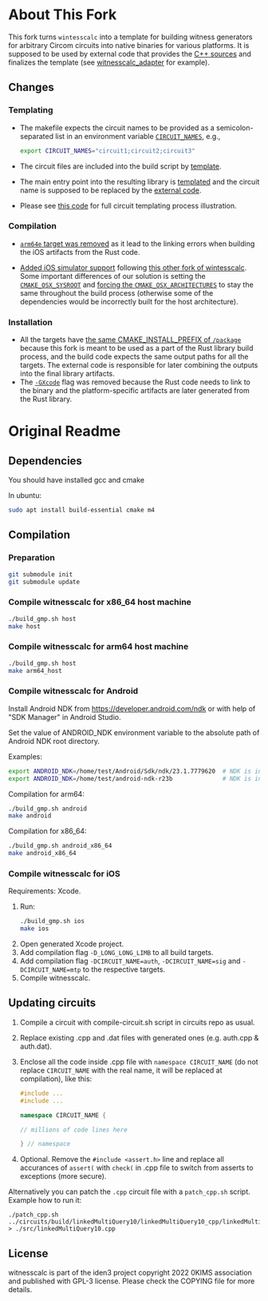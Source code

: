 # About This Fork

This fork turns `wintesscalc` into a template for building witness generators for arbitrary Circom circuits into native binaries for various platforms. It is supposed to be used by external code that provides the [C++ sources](https://docs.circom.io/getting-started/computing-the-witness/#computing-the-witness-with-c) and finalizes the template (see [witnesscalc_adapter](https://github.com/alxkzmn/witnesscalc_adapter/tree/main) for example).

## Changes

### Templating

- The makefile expects the circuit names to be provided as a semicolon-separated list in an environment variable [`CIRCUIT_NAMES`](https://github.com/0xPolygonID/witnesscalc/compare/main...alxkzmn:witnesscalc:main#diff-1e7de1ae2d059d21e1dd75d5812d5a34b0222cef273b7c3a2af62eb747f9d20aR7), e.g.,

  ```sh
  export CIRCUIT_NAMES="circuit1;circuit2;circuit3"
  ```

- The circuit files are included into the build script by [template](https://github.com/0xPolygonID/witnesscalc/compare/main...alxkzmn:witnesscalc:main#diff-148715d6ea0c0ea0a346af3f6bd610d010d490eca35ac6a9b408748f7ca9e3f4R68-R91).

- The main entry point into the resulting library is [templated](https://github.com/0xPolygonID/witnesscalc/compare/main...alxkzmn:witnesscalc:main#diff-8a954268d3f6fa2d327cdabe4d886538703df67c25ec7d9fe05462a042610e57) and the circuit name is supposed to be replaced by the [external code](https://github.com/alxkzmn/witnesscalc_adapter/blob/main/witnesscalc_adapter/src/lib.rs#L173-L194).

- Please see [this code](https://github.com/alxkzmn/witnesscalc_adapter/blob/main/witnesscalc_adapter/src/lib.rs#L156-L195) for full circuit templating process illustration.

### Compilation

- [`arm64e` target was removed](https://github.com/0xPolygonID/witnesscalc/compare/main...alxkzmn:witnesscalc:main#diff-64bbdb0755df515200264726477ed4756d2ae234d63781b61403d805239cf893L225-L259) as it lead to the linking errors when building the iOS artifacts from the Rust code.

- [Added iOS simulator support](https://github.com/0xPolygonID/witnesscalc/compare/main...alxkzmn:witnesscalc:main#diff-8a20b3ecd12c0610eb193f9551df0e259f1cb04be83b6cdb4e45798cb0f3155cR36-R61) following [this other fork of wintesscalc](https://github.com/0xPolygonID/witnesscalc/compare/main...ulag:witnesscalc:main). Some important differences of our solution is setting the [`CMAKE_OSX_SYSROOT`](https://github.com/0xPolygonID/witnesscalc/compare/main...alxkzmn:witnesscalc:main#diff-8a20b3ecd12c0610eb193f9551df0e259f1cb04be83b6cdb4e45798cb0f3155cR39) and [forcing the `CMAKE_OSX_ARCHITECTURES`](https://github.com/0xPolygonID/witnesscalc/compare/main...alxkzmn:witnesscalc:main#diff-8a20b3ecd12c0610eb193f9551df0e259f1cb04be83b6cdb4e45798cb0f3155cR41) to stay the same throughout the build process (otherwise some of the dependencies would be incorrectly built for the host architecture).

### Installation

- All the targets have [the same CMAKE_INSTALL_PREFIX of `/package`](https://github.com/0xPolygonID/witnesscalc/compare/main...alxkzmn:witnesscalc:main#diff-76ed074a9305c04054cdebb9e9aad2d818052b07091de1f20cad0bbac34ffb52R16) because this fork is meant to be used as a part of the Rust library build process, and the build code expects the same output paths for all the targets. The external code is responsible for later combining the outputs into the final library artifacts.
- The [`-GXcode`](https://github.com/0xPolygonID/witnesscalc/compare/main...alxkzmn:witnesscalc:main#diff-76ed074a9305c04054cdebb9e9aad2d818052b07091de1f20cad0bbac34ffb52L26) flag was removed because the Rust code needs to link to the binary and the platform-specific artifacts are later generated from the Rust library.

# Original Readme

## Dependencies

You should have installed gcc and cmake

In ubuntu:

```sh
sudo apt install build-essential cmake m4
```

## Compilation

### Preparation

```sh
git submodule init
git submodule update
```

### Compile witnesscalc for x86_64 host machine

```sh
./build_gmp.sh host
make host
```

### Compile witnesscalc for arm64 host machine

```sh
./build_gmp.sh host
make arm64_host
```

### Compile witnesscalc for Android

Install Android NDK from https://developer.android.com/ndk or with help of "SDK Manager" in Android Studio.

Set the value of ANDROID_NDK environment variable to the absolute path of Android NDK root directory.

Examples:

```sh
export ANDROID_NDK=/home/test/Android/Sdk/ndk/23.1.7779620  # NDK is installed by "SDK Manager" in Android Studio.
export ANDROID_NDK=/home/test/android-ndk-r23b              # NDK is installed as a stand-alone package.
```

Compilation for arm64:

```sh
./build_gmp.sh android
make android
```

Compilation for x86_64:

```sh
./build_gmp.sh android_x86_64
make android_x86_64
```

### Compile witnesscalc for iOS

Requirements: Xcode.

1. Run:
   ```sh
   ./build_gmp.sh ios
   make ios
   ```
2. Open generated Xcode project.
3. Add compilation flag `-D_LONG_LONG_LIMB` to all build targets.
4. Add compilation flag `-DCIRCUIT_NAME=auth`, `-DCIRCUIT_NAME=sig` and `-DCIRCUIT_NAME=mtp` to the respective targets.
5. Compile witnesscalc.

## Updating circuits

1. Compile a circuit with compile-circuit.sh script in circuits repo as usual.
2. Replace existing <circuitname>.cpp and <circuitname>.dat files with generated ones (e.g. auth.cpp & auth.dat).
3. Enclose all the code inside <circuitname>.cpp file with `namespace CIRCUIT_NAME` (do not replace `CIRCUIT_NAME` with the real name, it will be replaced at compilation), like this:

   ```c++
   #include ...
   #include ...

   namespace CIRCUIT_NAME {

   // millions of code lines here

   } // namespace

   ```

4. Optional. Remove the `#include <assert.h>` line and replace all accurances of `assert(` with `check(` in .cpp file to switch from asserts to exceptions (more secure).

Alternatively you can patch the `.cpp` circuit file with a `patch_cpp.sh` script. Example how to run it:

```shell
./patch_cpp.sh ../circuits/build/linkedMultiQuery10/linkedMultiQuery10_cpp/linkedMultiQuery10.cpp > ./src/linkedMultiQuery10.cpp
```

## License

witnesscalc is part of the iden3 project copyright 2022 0KIMS association and published with GPL-3 license. Please check the COPYING file for more details.
